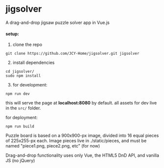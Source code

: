# jigsolver
A drag-and-drop jigsaw puzzle solver app in Vue.js

#### setup:
1. clone the repo

`git clone https://github.com/JCY-Home/jigsolver.git jigsolver`

2. install dependencies

```
cd jigsolver/
sudo npm install
```

3. for development:

`npm run dev`

this will serve the page at **localhost:8080** by default.
all assets for dev live in the `src/` folder.

for deployment:

`npm run build`

Puzzle board is based on a 900x900-px image, divided into 16 equal pieces of 225x255-px each. Image pieces live in ./static/pieces, and must be named "piece1.png, piece2.png, etc" (for now)

Drag-and-drop functionality uses only Vue, the HTML5 DnD API, and vanilla JS (no jQuery)


